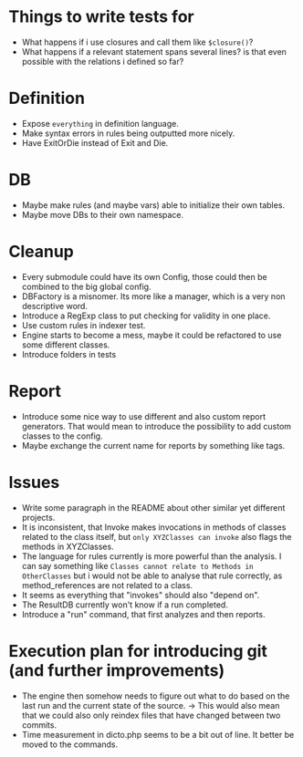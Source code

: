 # Things to write tests for
* What happens if i use closures and call them like `$closure()`?
* What happens if a relevant statement spans several lines? is that even possible
  with the relations i defined so far?

# Definition
* Expose `everything` in definition language.
* Make syntax errors in rules being outputted more nicely.
* Have ExitOrDie instead of Exit and Die.

# DB
* Maybe make rules (and maybe vars) able to initialize their own tables.
* Maybe move DBs to their own namespace.

# Cleanup
* Every submodule could have its own Config, those could then be combined to the
  big global config.
* DBFactory is a misnomer. Its more like a manager, which is a very non descriptive
  word.
* Introduce a RegExp class to put checking for validity in one place.
* Use custom rules in indexer test.
* Engine starts to become a mess, maybe it could be refactored to use some different
  classes.
* Introduce folders in tests

# Report
* Introduce some nice way to use different and also custom report generators. That
  would mean to introduce the possibility to add custom classes to the config. 
* Maybe exchange the current name for reports by something like tags.

# Issues
* Write some paragraph in the README about other similar yet different projects.
* It is inconsistent, that Invoke makes invocations in methods of classes related
  to the class itself, but `only XYZClasses can invoke` also flags the methods in
  XYZClasses.
* The language for rules currently is more powerful than the analysis. I can say
  something like `Classes cannot relate to Methods in OtherClasses` but i would
  not be able to analyse that rule correctly, as method_references are not related
  to a class.
* It seems as everything that "invokes" should also "depend on".
* The ResultDB currently won't know if a run completed.
* Introduce a "run" command, that first analyzes and then reports.

# Execution plan for introducing git (and further improvements)
* The engine then somehow needs to figure out what to do based on the last run and
  the current state of the source.
    -> This would also mean that we could also only reindex files that have changed
       between two commits.
* Time measurement in dicto.php seems to be a bit out of line. It better be moved
  to the commands.
